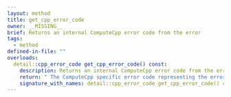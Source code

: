 ```yaml
---
layout: method
title: get_cpp_error_code
owner: __MISSING__
brief: Returns an internal ComputeCpp error code from the error
tags:
  - method
defined-in-file: ""
overloads:
  detail::cpp_error_code get_cpp_error_code() const:
    description: Returns an internal ComputeCpp error code from the error
    return: " The ComputeCpp specific error code representing the error"
    signature_with_names: detail::cpp_error_code get_cpp_error_code() const
---
```

